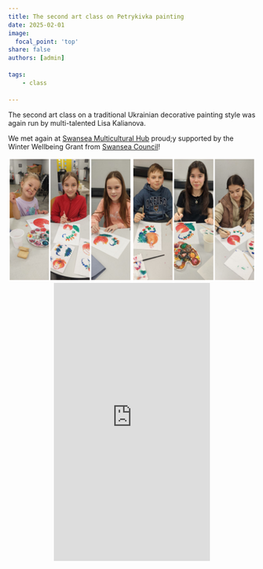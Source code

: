 ```yaml
---
title: The second art class on Petrykivka painting
date: 2025-02-01
image:
  focal_point: 'top'
share: false
authors: [admin]

tags:
    - class
        
---
```


The second art class on a traditional Ukrainian decorative painting style was again run by multi-talented Lisa Kalianova.

<!--more-->

 We met again at <a href="https://www.swanseagrand.co.uk/article/5523/The-Grand-Multicultural-Hub" target="_blank">Swansea Multicultural Hub</a> proud;y supported by the Winter Wellbeing Grant from <a href="https://www.swansea.gov.uk/" target="_blank">Swansea Council</a>!

<div style="margin-top: 0; text-align: center;"><img src="paint-1.jpg" alt="art class" width="50%" style="display: inline; margin-top: 0;"/><img src="paint-2.jpg" alt="art class" width="50%" style="display: inline; margin-top: 0;"/></div>



<div style="display: flex; justify-content: center; align-items: center; height: 200%; width: 100%;">
    <iframe width="318" height="566" src="https://www.youtube.com/embed/D7nAGzU4MZU" title="The second art class on Petrykivka painting" frameborder="0" allow="accelerometer; autoplay; clipboard-write; encrypted-media; gyroscope; picture-in-picture; web-share" referrerpolicy="strict-origin-when-cross-origin" allowfullscreen></iframe>
</div>


